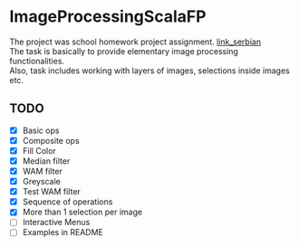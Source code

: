 # ImageProcessingScalaFP

The project was school homework project assignment. [link_serbian](http://rti.etf.bg.ac.rs/rti/ms1fp/materijali/DZ/FP_Projekat_2018.pdf)  
The task is basically to provide elementary image processing functionalities.  
Also, task includes working with layers of images, selections inside images etc. 

## TODO
- [x] Basic ops
- [x] Composite ops
- [X] Fill Color
- [x] Median filter
- [X] WAM filter
- [X] Greyscale
- [X] Test WAM filter
- [X] Sequence of operations
- [X] More than 1 selection per image
- [ ] Interactive Menus
- [ ] Examples in README
